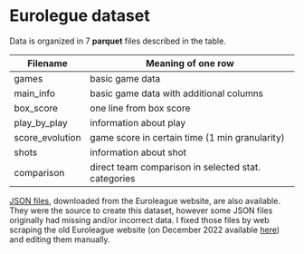 # Eurolegue dataset

Data is organized in 7 **parquet** files described in the table.

| Filename       | Meaning of one row                                 |
| -------------- | ---------------------------------------------------|
| games          | basic game data                                    |
| main_info      | basic game data with additional columns            |
| box_score      | one line from box score                            |
| play_by_play   | information about play                             |
| score_evolution| game score in certain time (1 min granularity)     |
| shots          | information about shot                             |
| comparison     | direct team comparison in selected stat. categories|

[JSON files](json/seasons/), downloaded from the Euroleague website, are also available. They were the source to create this dataset, however some JSON files originally had missing and/or incorrect data. I fixed those files by web scraping the old Euroleague website (on December 2022 available [here](admin.euroleague.net)) and editing them manually.


